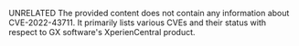 UNRELATED
The provided content does not contain any information about CVE-2022-43711. It primarily lists various CVEs and their status with respect to GX software's XperienCentral product.